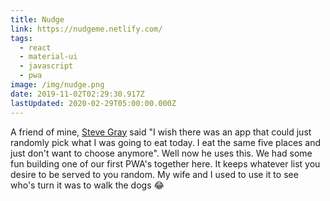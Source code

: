 ```yaml
---
title: Nudge
link: https://nudgeme.netlify.com/
tags:
  - react
  - material-ui
  - javascript
  - pwa
image: /img/nudge.png
date: 2019-11-02T02:29:30.917Z
lastUpdated: 2020-02-29T05:00:00.000Z
---
```


A friend of mine, <a href="https://heystevegray.dev">Steve Gray</a> said "I wish
there was an app that could just randomly pick what I was going to eat today.
I eat the same five places and just don't want to choose anymore". Well now he
uses this. We had some fun building one of our first PWA's together here. It
keeps whatever list you desire to be served to you random. My wife and I used
to use it to see who's turn it was to walk the dogs 😂
